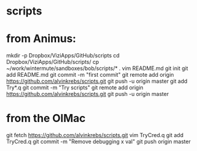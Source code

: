 # scripts
# from Animus:
  mkdir -p Dropbox/ViziApps/GitHub/scripts
  cd Dropbox/ViziApps/GitHub/scripts/
  cp ~/work/wintermute/sandboxes/bob/scripts/* .
  vim README.md
  git init
  git add README.md 
  git commit -m "first commit"
  git remote add origin https://github.com/alvinkrebs/scripts.git
  git push -u origin master
  git add Try*.q
  git commit -m "Try scripts"
  git remote add origin https://github.com/alvinkrebs/scripts.git
  git push -u origin master

# from the OlMac
  git fetch https://github.com/alvinkrebs/scripts.git
  vim TryCred.q
  git add TryCred.q
  git commit -m "Remove debugging x val"
  git push origin master
